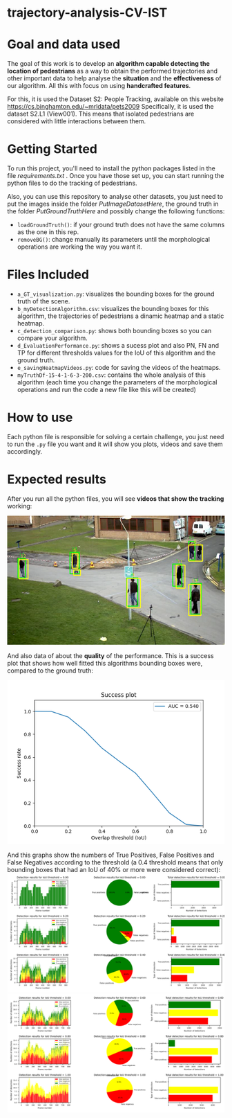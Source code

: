 # trajectory-analysis-CV-IST

# Goal and data used

The goal of this work is to develop an **algorithm capable detecting the location of pedestrians** as a way to obtain the performed trajectories and other important data to help analyse the **situation** and the **effectiveness** of our algorithm. All this with focus on using **handcrafted features**.

For this, it is used the Dataset S2: People Tracking, available on this website https://cs.binghamton.edu/~mrldata/pets2009
Specifically, it is used the dataset S2.L1 (View001). This means that isolated pedestrians are considered with little interactions between them.

# Getting Started

To run this project, you'll need to install the python packages listed in the file *requirements.txt* . Once you have those set up, you can start running the python files to do the tracking of pedestrians.

Also, you can use this repository to analyse other datasets, you just need to put the images inside the folder *PutImageDatasetHere*, the ground truth in the folder *PutGroundTruthHere* and possibly change the following functions:
- ``loadGroundTruth()``: if your ground truth does not have the same columns as the one in this rep.
- ``removeBG()``: change manually its parameters until the morphological operations are working the way you want it.

# Files Included

- ``a_GT_visualization.py``: visualizes the bounding boxes for the ground truth of the scene.
- ``b_myDetectionAlgorithm.csv``: visualizes the bounding boxes for this algorithm, the trajectories of pedestrians a dinamic heatmap and a static heatmap.
- ``c_detection_comparison.py``: shows both bounding boxes so you can compare your algorithm.
- ``d_EvaluationPerformance.py``: shows a sucess plot and also PN, FN and TP for different thresholds values for the IoU of this algorithm and the ground truth.
- ``e_savingHeatmapVideos.py``: code for saving the videos of the heatmaps.
- ``myTruthDf-15-4-1-6-3-200.csv``: contains the whole analysis of this algorithm (each time you change the parameters of the morphological operations and run the code a new file like this will be created)

# How to use

Each python file is responsible for solving a certain challenge, you just need to run the ``.py`` file you want and it will show you plots, videos and save them accordingly.

# Expected results

After you run all the python files, you will see **videos that show the tracking** working:

![Algorithm Comparisson - Example](My%20analysis%20results/AlgorithmComparissonExample.png)

And also data of about the **quality** of the performance.
This is a success plot that shows how well fitted this algorithms bounding boxes were, compared to the ground truth:

![Sucess plot](My%20analysis%20results/success_plot.png)

And this graphs show the numbers of True Positives, False Positives and False Negatives according to the threshold (a 0.4 threshold means that only bounding boxes that had an IoU of 40% or more were considered correct):
![Algorithm Performance (low IoU)](My%20analysis%20results/EvaluationPerformance%20-%20low%20thresholds.png)
![Algorithm Performance (high IoU)](My%20analysis%20results/EvaluationPerformance%20-%20high%20thresholds.png)